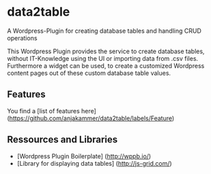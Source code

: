# data2table
A Wordpress-Plugin for creating database tables and handling CRUD operations

This Wordpress Plugin provides the service to create database tables, 
without IT-Knowledge using the UI or importing data from .csv files.
Furthermore a widget can be used, to create a customized 
Wordpress content pages out of these custom database table values.

## Features
You find a [list of features here] (https://github.com/anjakammer/data2table/labels/Feature)

## Ressources and Libraries
- [Wordpress Plugin Boilerplate] (http://wppb.io/)
- [Library for displaying data tables] (http://js-grid.com/)